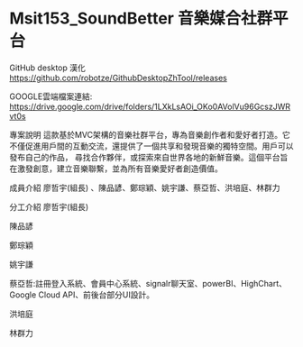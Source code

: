 # Msit153_SoundBetter 音樂媒合社群平台
GitHub desktop 漢化
https://github.com/robotze/GithubDesktopZhTool/releases

GOOGLE雲端檔案連結:
https://drive.google.com/drive/folders/1LXkLsAOi_OKo0AVolVu96GcszJWRvt0s

專案說明
這款基於MVC架構的音樂社群平台，專為音樂創作者和愛好者打造。它不僅促進用戶間的互動交流，還提供了一個共享和發現音樂的獨特空間。用戶可以發布自己的作品，
尋找合作夥伴，或探索來自世界各地的新鮮音樂。這個平台旨在激發創意，建立音樂聯繫，並為所有音樂愛好者創造價值。

成員介紹
廖哲宇(組長) 、陳品諺、鄭琮穎、姚宇謙、蔡亞哲、洪培庭、林群力

分工介紹
廖哲宇(組長)

陳品諺

鄭琮穎

姚宇謙

蔡亞哲:註冊登入系統、會員中心系統、signalr聊天室、powerBI、HighChart、Google Cloud API、前後台部分UI設計。

洪培庭

林群力

